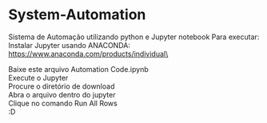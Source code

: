 # System-Automation
Sistema de Automação utilizando python e Jupyter notebook
Para executar:
Instalar Jupyter usando ANACONDA:\
https://www.anaconda.com/products/individual\

Baixe este arquivo Automation Code.ipynb \
Execute o Jupyter \
Procure o diretório de download \
Abra o arquivo dentro do jupyter \
Clique no comando Run All Rows \
:D

